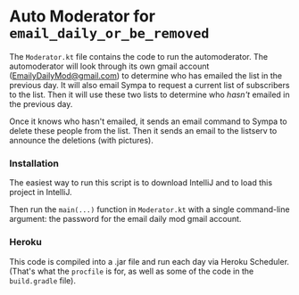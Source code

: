 # Auto Moderator for `email_daily_or_be_removed`
The `Moderator.kt` file contains the code to run the automoderator. The automoderator will look through its own gmail account (EmailyDailyMod@gmail.com) to determine who has emailed the list in the previous day. It will also email Sympa to request a current list of subscribers to the list. Then it will use these two lists to determine who *hasn't* emailed in the previous day.

Once it knows who hasn't emailed, it sends an email command to Sympa to delete these people from the list. Then it sends an email to the listserv to announce the deletions (with pictures).

### Installation
The easiest way to run this script is to download IntelliJ and to load this project in IntelliJ.

Then run the `main(...)` function in `Moderator.kt` with a single command-line argument: the password for the email daily mod gmail account.

### Heroku
This code is compiled into a .jar file and run each day via Heroku Scheduler. (That's what the `procfile` is for, as well as some of the code in the `build.gradle` file).
